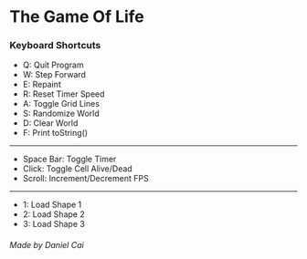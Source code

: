 # The Game Of Life
### Keyboard Shortcuts
- Q: Quit Program
- W: Step Forward
- E: Repaint
- R: Reset Timer Speed
- A: Toggle Grid Lines
- S: Randomize World
- D: Clear World
- F: Print toString()
***
- Space Bar: Toggle Timer
- Click: Toggle Cell Alive/Dead
- Scroll: Increment/Decrement FPS
***
- 1: Load Shape 1
- 2: Load Shape 2
- 3: Load Shape 3
###### Made by Daniel Cai